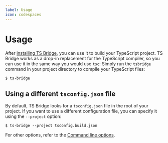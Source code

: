 ```yaml
---
label: Usage
icon: codespaces
---
```


# Usage

After [installing TS Bridge](../getting-started/installation), you can use it to
build your TypeScript project. TS Bridge works as a drop-in replacement for the
TypeScript compiler, so you can use it in the same way you would use `tsc`:
Simply run the `tsbridge` command in your project directory to compile your
TypeScript files:

```shell
$ ts-bridge
```

## Using a different `tsconfig.json` file

By default, TS Bridge looks for a `tsconfig.json` file in the root of your
project. If you want to use a different configuration file, you can specify it
using the `--project` option:

```shell
$ ts-bridge --project tsconfig.build.json
```

For other options, refer to the
[Command line options](../reference/command-line-options).
